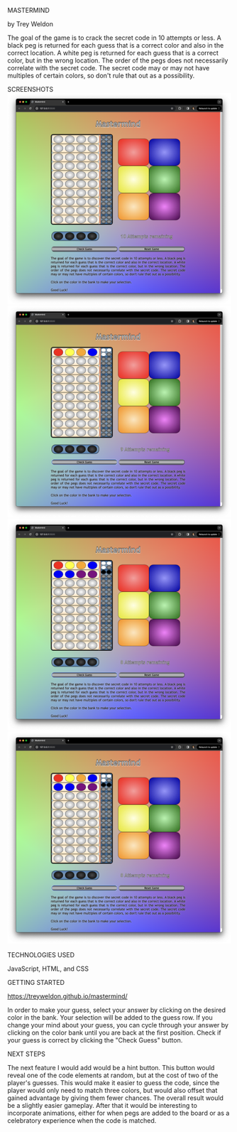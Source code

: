 MASTERMIND

by Trey Weldon

The goal of the game is to crack the secret code in 10 attempts or less. A black peg is returned for each guess that is a correct color and also in the correct location. A white peg is returned for each guess that is a correct color, but in the wrong location. The order of the pegs does not necessarily correlate with the secret code. The secret code may or may not have multiples of certain colors, so don't rule that out as a possibility. 

SCREENSHOTS
![Game at Launch](https://github.com/treyweldon/mastermind/blob/main/assets/Screenshot%201.png)
![White pegs: correct color, incorrect location](https://github.com/treyweldon/mastermind/blob/main/assets/Screenshot%202.png)
![Black pegs: correct color, correct location](https://github.com/treyweldon/mastermind/blob/main/assets/Screenshot%203.png)
![Code broken, Game won](https://github.com/treyweldon/mastermind/blob/main/assets/Screenshot%203.png)


TECHNOLOGIES USED

JavaScript, HTML, and CSS 

GETTING STARTED 

 https://treyweldon.github.io/mastermind/

In order to make your guess, select your answer by clicking on the desired color in the bank. Your selection will be added to the guess row. If you change your mind about your guess, you can cycle through your answer by clicking on the color bank until you are back at the first position. Check if your guess is correct by clicking the "Check Guess" button.

NEXT STEPS

The next feature I would add would be a hint button. This button would reveal one of the code elements at random, but at the cost of two of the player's guesses. This would make it easier to guess the code, since the player would only need to match three colors, but would also offset that gained advantage by giving them fewer chances. The overall result would be a slightly easier gameplay. After that it would be interesting to incorporate animations, either for when pegs are added to the board or as a celebratory experience when the code is matched.
